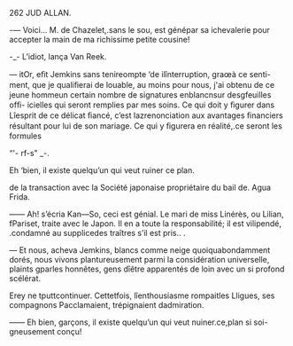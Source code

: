 262 JUD ALLAN.

-— Voici... M. de Chazelet,.sans le sou, est génépar sa ichevalerie pour
accepter la main de ma richissime petite cousine!

-_- L’idiot, lança Van Reek.

— itOr, eﬁt Jemkins sans tenireompte ‘de ilînterruption, graœà ce senti-
ment, que je qualiﬁerai de louable, au moins pour nous, j'ai obtenu de ce
jeune hommeun certain nombre de signatures enblancnsur desgfeuilles ofﬁ-
icielles qui seront remplies par mes soins. Ce qui doit y ﬁgurer dans Lîesprit
de ce délicat ﬁancé, c’est lazrenonciation aux avantages ﬁnanciers résultant
pour lui de son mariage. Ce qui y ﬁgurera en réalité,.ce seront les formules

“'- rf-s" _-.
 
  

Eh ‘bien, il existe quelqu’un qui veut ruiner ce plan.

de la transaction avec la Société japonaise propriétaire du bail de. Agua Frida.

—— Ah! s’écria Kan—So, ceci est génial. Le mari de miss Linérès, ou Lilian,
fPariset, traite avec le Japon. Il en a toute la responsabilité; il est vilipendé,
.condamné au supplicedes traîtres s’il est pris.. .

— Et nous, acheva Jemkins, blancs comme neige quoiquabondamment
dorés, nous vivons plantureusement parmi la considération universelle,
plaints gparles honnêtes, gens dîêtre apparentés de loin avec un si profond
scélérat.

Erey ne tputtcontinuer. Cettetfois, lîenthousiasme rompaitles Lligues, ses
compagnons Pacclamaient, trépignaient dadmiration.

—— Eh bien, garçons, il existe quelqu’un qui veut nuiner.ce,plan si soi-
gneusement conçu!

